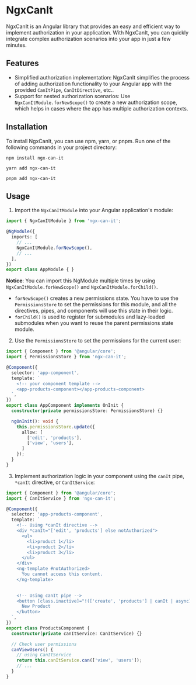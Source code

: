 # NgxCanIt

NgxCanIt is an Angular library that provides an easy and efficient way to implement authorization in your application. With NgxCanIt, you can quickly integrate complex authorization scenarios into your app in just a few minutes.

## Features

- Simplified authorization implementation: NgxCanIt simplifies the process of adding authorization functionality to your Angular app with the provided `CanItPipe`, `CanItDirective`, etc..
- Support for nested authorization scenarios: Use `NgxCanItModule.forNewScope()` to create a new authorization scope, which helps in cases where the app has multiple authorization contexts.

## Installation

To install NgxCanIt, you can use npm, yarn, or pnpm. Run one of the following commands in your project directory:

```shell
npm install ngx-can-it
```

```shell
yarn add ngx-can-it
```

```shell
pnpm add ngx-can-it
```

## Usage

1. Import the `NgxCanItModule` into your Angular application's module:

```typescript
import { NgxCanItModule } from 'ngx-can-it';

@NgModule({
  imports: [
    // ...
    NgxCanItModule.forNewScope(),
    // ...
  ],
})
export class AppModule { }
```

**Notice**:
You can import this NgModule multiple times by using `NgxCanItModule.forNewScope()` and `NgxCanItModule.forChild()`.
- `forNewScope()` creates a new permissions state. You have to use the `PermissionsStore` to set the permissions for this module, and all the directives, pipes, and components will use this state in their logic.
- `forChild()` is used to register for submodules and lazy-loaded submodules when you want to reuse the parent permissions state module.

2. Use the `PermissionsStore` to set the permissions for the current user:

```typescript
import { Component } from '@angular/core';
import { PermissionsStore } from 'ngx-can-it';

@Component({
  selector: 'app-component',
  template: `
    <!-- your component template -->
    <app-products-component></app-products-component>
  `,
})
export class AppComponent implements OnInit {
  constructor(private permissionsStore: PermissionsStore) {}

  ngOnInit(): void {
    this.permissionsStore.update({
      allow: [
        ['edit', 'products'],
        ['view', 'users'],
      ]
    });
  }
}
```

3. Implement authorization logic in your component using the `canIt` pipe, `*canIt` directive, or `CanItService`:

```typescript
import { Component } from '@angular/core';
import { CanItService } from 'ngx-can-it';

@Component({
  selector: 'app-products-component',
  template: `
    <!-- Using *canIt directive -->
    <div *canIt="['edit', 'products'] else notAuthorized">
      <ul>
        <li>product 1</li>
        <li>product 2</li>
        <li>product 3</li>
      </ul>
    </div>
    <ng-template #notAuthorized>
      You cannot access this content.
    </ng-template>
  

    <!-- Using canIt pipe -->
    <button [class.inactive]="!(['create', 'products'] | canIt | async)">
      New Product
    </button>
  `,
})
export class ProductsComponent {
  constructor(private canItService: CanItService) {}

  // Check user permissions
  canViewUsers() {
    // using CanItService
    return this.canItService.can(['view', 'users']);
    // ...
  }
}
```
